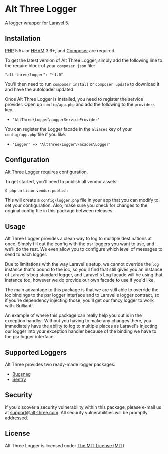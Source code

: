 # Alt Three Logger

A logger wrapper for Laravel 5.


## Installation

[PHP](https://php.net) 5.5+ or [HHVM](http://hhvm.com) 3.6+, and [Composer](https://getcomposer.org) are required.

To get the latest version of Alt Three Logger, simply add the following line to the require block of your `composer.json` file:

```
"alt-three/logger": "~1.0"
```

You'll then need to run `composer install` or `composer update` to download it and have the autoloader updated.

Once Alt Three Logger is installed, you need to register the service provider. Open up `config/app.php` and add the following to the `providers` key.

* `'AltThree\Logger\LoggerServiceProvider'`

You can register the Logger facade in the `aliases` key of your `config/app.php` file if you like.

* `'Logger' => 'AltThree\Logger\Facades\Logger'`


## Configuration

Alt Three Logger requires configuration.

To get started, you'll need to publish all vendor assets:

```bash
$ php artisan vendor:publish
```

This will create a `config/logger.php` file in your app that you can modify to set your configuration. Also, make sure you check for changes to the original config file in this package between releases.


## Usage

Alt Three Logger provides a clean way to log to multiple destinations at once. Simply fill out the config with the psr loggers you want to use, and we'll do the rest. We even allow you to configure which level of messages to send to each logger.

Due to limitations with the way Laravel's setup, we cannot override the `log` instance that's bound to the ioc, so you'll find that still gives you an instance of Laravel's bog standard logger, and Laravel's Log facade will be using that instance too, however we do provide our own facade to use if you'd like.

The main advantage to this package is that we are still able to override the ioc bindings to the psr logger interface and to Laravel's logger contract, so if you're dependency injecting those, you'll get our fancy logger to work with. Brilliant!

An example of where this package can really help you out is in the exception handler. Without you having to make any changes there, you immediately have the ability to log to multiple places as Laravel's injecting our logger into your exception handler because of the binding we have to the psr logger interface.


## Supported Loggers

Alt Three provides two ready-made logger packages:

- [Bugsnag](https://github.com/AltThree/Bugsnag)
- [Sentry](https://github.com/AltThree/Sentry)


## Security

If you discover a security vulnerability within this package, please e-mail us at support@alt-three.com. All security vulnerabilities will be promptly addressed.


## License

Alt Three Logger is licensed under [The MIT License (MIT)](LICENSE).
